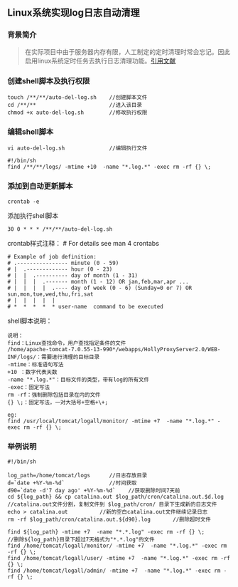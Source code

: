 ## **Linux**系统实现log日志自动清理 ##


### 背景简介 ###

>在实际项目中由于服务器内存有限，人工制定的定时清理时常会忘记。因此启用linux系统定时任务去执行日志清理功能。[引用文献](http://blog.csdn.net/lmb55/article/details/54837679)


### 创建shell脚本及执行权限 ###

	touch /**/**/auto-del-log.sh    //创建脚本文件
	cd /**/**                       //进入该目录
	chmod +x auto-del-log.sh        //修改执行权限

### 编辑shell脚本 ###
	vi auto-del-log.sh              //编辑执行文件

	#!/bin/sh
    find /**/**/logs/ -mtime +10  -name "*.log.*" -exec rm -rf {} \;  
 
### 添加到自动更新脚本 ###
	crontab -e

添加执行shell脚本

	30 0 * * * /**/**/auto-del-log.sh

crontab样式注释：
	# For details see man 4 crontabs
	
	# Example of job definition:
	# .---------------- minute (0 - 59)
	# |  .------------- hour (0 - 23)
	# |  |  .---------- day of month (1 - 31)
	# |  |  |  .------- month (1 - 12) OR jan,feb,mar,apr ...
	# |  |  |  |  .---- day of week (0 - 6) (Sunday=0 or 7) OR sun,mon,tue,wed,thu,fri,sat
	# |  |  |  |  |
	# *  *  *  *  * user-name  command to be executed  


shell脚本说明：

	说明：  
	find：Linux查找命令，用户查找指定条件的文件  
	/home/apache-tomcat-7.0.55-13-990*/webapps/HollyProxyServer2.0/WEB-INF/logs/：需要进行清理的目标目录  
	-mtime：标准语句写法  
	+10 ：数字代表天数  
	-name "*.log.*"：目标文件的类型，带有log的所有文件  
	-exec：固定写法  
	rm -rf：强制删除包括目录在内的文件  
	{} \;：固定写法，一对大括号+空格+\+;  

    eg:
	find /usr/local/tomcat/logall/monitor/ -mtime +7  -name "*.log.*" -exec rm -rf {} \;

### 举例说明 ###
    #!/bin/sh
	
    log_path=/home/tomcat/logs      //日志存放目录
    d=`date +%Y-%m-%d`              //时间获取
    d90=`date -d'7 day ago' +%Y-%m-%d`    //获取删除时间7天前
    cd ${log_path} && cp catalina.out $log_path/cron/catalina.out.$d.log             //catalina.out文件分割，复制文件到 $log_path/cron/ 目录下生成新的日志文件
    echo > catalina.out          //新的空白catalina.out文件继续记录日志
    rm -rf $log_path/cron/catalina.out.${d90}.log       //删除超时文件

    find ${log_path} -mtime +7  -name "*.*.log" -exec rm -rf {} \;             //删除${log_path}目录下超过7天格式为"*.*.log"的文件
    find /home/tomcat/logall/monitor/ -mtime +7  -name "*.log.*" -exec rm -rf {} \;
    find /home/tomcat/logall/user/ -mtime +7  -name "*.log.*" -exec rm -rf {} \;
    find /home/tomcat/logall/admin/ -mtime +7  -name "*.log.*" -exec rm -rf {} \; 
